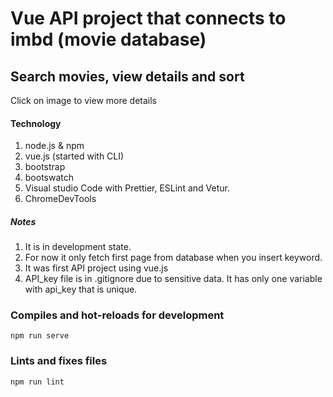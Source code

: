 # Vue API project that connects to imbd (movie database)

## Search movies, view details and sort

Click on image to view more details

#### Technology

1. node.js & npm
2. vue.js (started with CLI)
3. bootstrap
4. bootswatch
5. Visual studio Code with Prettier, ESLint and Vetur.
6. ChromeDevTools

##### Notes

1. It is in development state.
2. For now it only fetch first page from database when you insert keyword.
3. It was first API project using vue.js
4. API_key file is in .gitignore due to sensitive data. It has only one variable with api_key that is unique.




### Compiles and hot-reloads for development

```
npm run serve
```

<!-- ### Compiles and minifies for production

```
npm run build
``` -->

### Lints and fixes files

```
npm run lint
```
